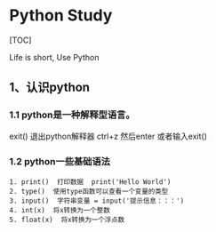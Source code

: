 # Python Study

[TOC]

Life is short, Use Python



## 1、认识python



### 1.1 python是一种解释型语言。

exit()  退出python解释器 ctrl+z 然后enter 或者输入exit()

### 1.2 python一些基础语法

```
1. print()  打印数据  print('Hello World') 
2. type()  使用type函数可以查看一个变量的类型
3. input()  字符串变量 = input('提示信息：：：')
4. int(x)  将x转换为一个整数
5. float(x)  将x转换为一个浮点数
```

